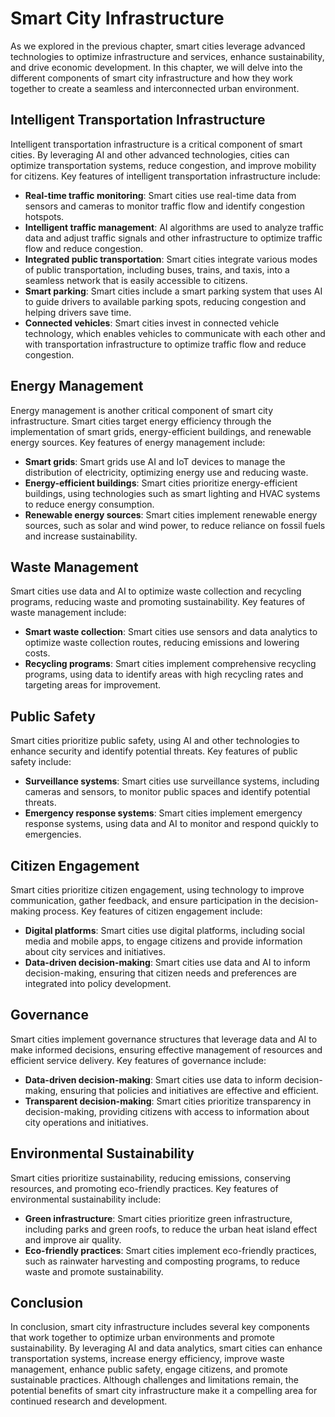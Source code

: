 Smart City Infrastructure
================================================================

As we explored in the previous chapter, smart cities leverage advanced technologies to optimize infrastructure and services, enhance sustainability, and drive economic development. In this chapter, we will delve into the different components of smart city infrastructure and how they work together to create a seamless and interconnected urban environment.

Intelligent Transportation Infrastructure
-----------------------------------------

Intelligent transportation infrastructure is a critical component of smart cities. By leveraging AI and other advanced technologies, cities can optimize transportation systems, reduce congestion, and improve mobility for citizens. Key features of intelligent transportation infrastructure include:

* **Real-time traffic monitoring**: Smart cities use real-time data from sensors and cameras to monitor traffic flow and identify congestion hotspots.
* **Intelligent traffic management**: AI algorithms are used to analyze traffic data and adjust traffic signals and other infrastructure to optimize traffic flow and reduce congestion.
* **Integrated public transportation**: Smart cities integrate various modes of public transportation, including buses, trains, and taxis, into a seamless network that is easily accessible to citizens.
* **Smart parking**: Smart cities include a smart parking system that uses AI to guide drivers to available parking spots, reducing congestion and helping drivers save time.
* **Connected vehicles**: Smart cities invest in connected vehicle technology, which enables vehicles to communicate with each other and with transportation infrastructure to optimize traffic flow and reduce congestion.

Energy Management
-----------------

Energy management is another critical component of smart city infrastructure. Smart cities target energy efficiency through the implementation of smart grids, energy-efficient buildings, and renewable energy sources. Key features of energy management include:

* **Smart grids**: Smart grids use AI and IoT devices to manage the distribution of electricity, optimizing energy use and reducing waste.
* **Energy-efficient buildings**: Smart cities prioritize energy-efficient buildings, using technologies such as smart lighting and HVAC systems to reduce energy consumption.
* **Renewable energy sources**: Smart cities implement renewable energy sources, such as solar and wind power, to reduce reliance on fossil fuels and increase sustainability.

Waste Management
----------------

Smart cities use data and AI to optimize waste collection and recycling programs, reducing waste and promoting sustainability. Key features of waste management include:

* **Smart waste collection**: Smart cities use sensors and data analytics to optimize waste collection routes, reducing emissions and lowering costs.
* **Recycling programs**: Smart cities implement comprehensive recycling programs, using data to identify areas with high recycling rates and targeting areas for improvement.

Public Safety
-------------

Smart cities prioritize public safety, using AI and other technologies to enhance security and identify potential threats. Key features of public safety include:

* **Surveillance systems**: Smart cities use surveillance systems, including cameras and sensors, to monitor public spaces and identify potential threats.
* **Emergency response systems**: Smart cities implement emergency response systems, using data and AI to monitor and respond quickly to emergencies.

Citizen Engagement
------------------

Smart cities prioritize citizen engagement, using technology to improve communication, gather feedback, and ensure participation in the decision-making process. Key features of citizen engagement include:

* **Digital platforms**: Smart cities use digital platforms, including social media and mobile apps, to engage citizens and provide information about city services and initiatives.
* **Data-driven decision-making**: Smart cities use data and AI to inform decision-making, ensuring that citizen needs and preferences are integrated into policy development.

Governance
----------

Smart cities implement governance structures that leverage data and AI to make informed decisions, ensuring effective management of resources and efficient service delivery. Key features of governance include:

* **Data-driven decision-making**: Smart cities use data to inform decision-making, ensuring that policies and initiatives are effective and efficient.
* **Transparent decision-making**: Smart cities prioritize transparency in decision-making, providing citizens with access to information about city operations and initiatives.

Environmental Sustainability
----------------------------

Smart cities prioritize sustainability, reducing emissions, conserving resources, and promoting eco-friendly practices. Key features of environmental sustainability include:

* **Green infrastructure**: Smart cities prioritize green infrastructure, including parks and green roofs, to reduce the urban heat island effect and improve air quality.
* **Eco-friendly practices**: Smart cities implement eco-friendly practices, such as rainwater harvesting and composting programs, to reduce waste and promote sustainability.

Conclusion
----------

In conclusion, smart city infrastructure includes several key components that work together to optimize urban environments and promote sustainability. By leveraging AI and data analytics, smart cities can enhance transportation systems, increase energy efficiency, improve waste management, enhance public safety, engage citizens, and promote sustainable practices. Although challenges and limitations remain, the potential benefits of smart city infrastructure make it a compelling area for continued research and development.
